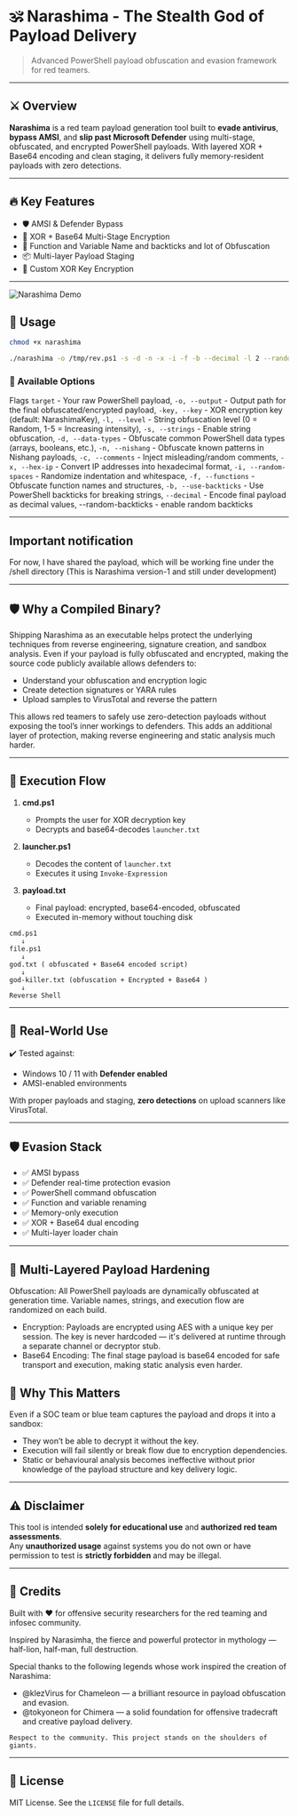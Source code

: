 # 🕉️ Narashima - The Stealth God of Payload Delivery

> Advanced PowerShell payload obfuscation and evasion framework for red teamers.

---

## ⚔️ Overview

**Narashima** is a red team payload generation tool built to **evade antivirus**, **bypass AMSI**, and **slip past Microsoft Defender** using multi-stage, obfuscated, and encrypted PowerShell payloads. With layered XOR + Base64 encoding and clean staging, it delivers fully memory-resident payloads with zero detections.

---

## 🔥 Key Features

- 🛡️ AMSI & Defender Bypass  
- 🔐 XOR + Base64 Multi-Stage Encryption  
- 🧬 Function and Variable Name and backticks and lot of Obfuscation  
- 📦 Multi-layer Payload Staging  
- 🔑 Custom XOR Key Encryption   
---

![Narashima Demo](./assets/narashima.gif)

## 🚀 Usage

```bash
chmod +x narashima

./narashima -o /tmp/rev.ps1 -s -d -n -x -i -f -b --decimal -l 2 --random-backticks  --key "secret123" /shell/Invoke-PowerShellTcp.ps1
```

### 🧩 Available Options

Flags
`target` -	Your raw PowerShell payload,
`-o, --output` - Output path for the final obfuscated/encrypted payload,
`-key, --key`	- XOR encryption key (default: NarashimaKey),
`-l, --level` -	String obfuscation level (0 = Random, 1-5 = Increasing intensity),
`-s, --strings` -	Enable string obfuscation,
`-d, --data-types` -	Obfuscate common PowerShell data types (arrays, booleans, etc.),
`-n, --nishang`	- Obfuscate known patterns in Nishang payloads,
`-c, --comments` -	Inject misleading/random comments,
`-x, --hex-ip` -	Convert IP addresses into hexadecimal format,
`-i, --random-spaces` -	Randomize indentation and whitespace,
`-f, --functions` -	Obfuscate function names and structures,
`-b, --use-backticks`	- Use PowerShell backticks for breaking strings,
`--decimal`	- Encode final payload as decimal values,
--random-backticks  - enable random backticks

---
## Important notification

For now, I have shared the payload, which will be working fine under the /shell directory (This is Narashima version-1 and still under development)


---
## 🛡 Why a Compiled Binary?

Shipping Narashima as an executable helps protect the underlying techniques from reverse engineering, signature creation, and sandbox analysis.
Even if your payload is fully obfuscated and encrypted, making the source code publicly available allows defenders to:

- Understand your obfuscation and encryption logic
- Create detection signatures or YARA rules
- Upload samples to VirusTotal and reverse the pattern

This allows red teamers to safely use zero-detection payloads without exposing the tool’s inner workings to defenders. This adds an additional layer of protection, making reverse engineering and static analysis much harder.

---

## 🧠 Execution Flow

1. **cmd.ps1**  
   - Prompts the user for XOR decryption key  
   - Decrypts and base64-decodes `launcher.txt`

2. **launcher.ps1**  
   - Decodes the content of `launcher.txt`  
   - Executes it using `Invoke-Expression`

3. **payload.txt**  
   - Final payload: encrypted, base64-encoded, obfuscated  
   - Executed in-memory without touching disk

```
cmd.ps1 
   ↓
file.ps1 
   ↓
god.txt ( obfuscated + Base64 encoded script) 
   ↓
god-killer.txt (obfuscation + Encrypted + Base64 ) 
   ↓
Reverse Shell
```

---

## 🎯 Real-World Use

✔️ Tested against:

- Windows 10 / 11 with **Defender enabled**  
- AMSI-enabled environments  

With proper payloads and staging, **zero detections** on upload scanners like VirusTotal.

---

## 🛡️ Evasion Stack

- ✅ AMSI bypass  
- ✅ Defender real-time protection evasion  
- ✅ PowerShell command obfuscation  
- ✅ Function and variable renaming  
- ✅ Memory-only execution  
- ✅ XOR + Base64 dual encoding  
- ✅ Multi-layer loader chain  

---
## 🔐 Multi-Layered Payload Hardening
Obfuscation: All PowerShell payloads are dynamically obfuscated at generation time. Variable names, strings, and execution flow are randomized on each build.

- Encryption: Payloads are encrypted using AES with a unique key per session. The key is never hardcoded — it's delivered at runtime through a separate channel or decryptor stub.
- Base64 Encoding: The final stage payload is base64 encoded for safe transport and execution, making static analysis even harder.

## 🧬 Why This Matters
Even if a SOC team or blue team captures the payload and drops it into a sandbox:

- They won’t be able to decrypt it without the key.
- Execution will fail silently or break flow due to encryption dependencies.
- Static or behavioural analysis becomes ineffective without prior knowledge of the payload structure and key delivery logic.

----
## ⚠️ Disclaimer

This tool is intended **solely for educational use** and **authorized red team assessments**.  
Any **unauthorized usage** against systems you do not own or have permission to test is **strictly forbidden** and may be illegal.

---

## 🙏 Credits

Built with ❤️ for offensive security researchers for the red teaming and infosec community.

Inspired by Narasimha, the fierce and powerful protector in mythology — half-lion, half-man, full destruction.

Special thanks to the following legends whose work inspired the creation of Narashima:
- @klezVirus for Chameleon — a brilliant resource in payload obfuscation and evasion.
- @tokyoneon for Chimera — a solid foundation for offensive tradecraft and creative payload delivery.

```
Respect to the community. This project stands on the shoulders of giants.
```
---

## 📎 License

MIT License. See the `LICENSE` file for full details.
